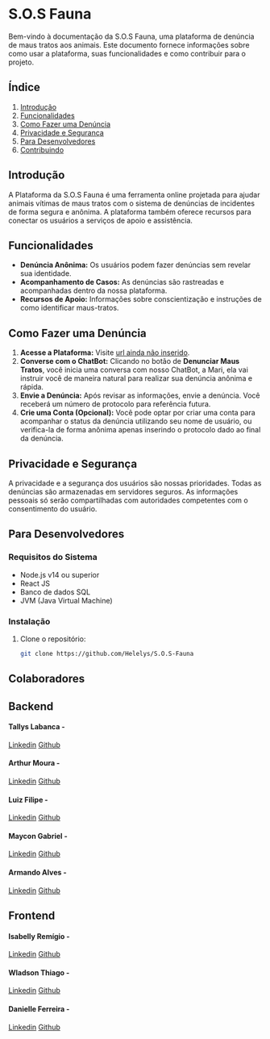# S.O.S Fauna

Bem-vindo à documentação da S.O.S Fauna, uma plataforma de denúncia de maus tratos aos animais. Este documento fornece informações sobre como usar a plataforma, suas funcionalidades e como contribuir para o projeto.

## Índice

1. [Introdução](#introdução)
2. [Funcionalidades](#funcionalidades)
3. [Como Fazer uma Denúncia](#como-fazer-uma-denúncia)
4. [Privacidade e Segurança](#privacidade-e-segurança)
5. [Para Desenvolvedores](#para-desenvolvedores)
6. [Contribuindo](#Colaboradores)

## Introdução

A Plataforma da S.O.S Fauna é uma ferramenta online projetada para ajudar animais vítimas de maus tratos com o sistema de denúncias de incidentes de forma segura e anônima. A plataforma também oferece recursos para conectar os usuários a serviços de apoio e assistência.

## Funcionalidades

- **Denúncia Anônima:** Os usuários podem fazer denúncias sem revelar sua identidade.
- **Acompanhamento de Casos:** As denúncias são rastreadas e acompanhadas dentro da nossa plataforma.
- **Recursos de Apoio:** Informações sobre conscientização e instruções de como identificar maus-tratos.

## Como Fazer uma Denúncia

1. **Acesse a Plataforma:** Visite [url ainda não inserido](https://www.google.com/).
2. **Converse com o ChatBot:** Clicando no botão de **Denunciar Maus Tratos**, você inicia uma conversa com nosso ChatBot, a Mari, ela vai instruir você de maneira natural para realizar sua denúncia anônima e rápida.
3. **Envie a Denúncia:** Após revisar as informações, envie a denúncia. Você receberá um número de protocolo para referência futura.
4. **Crie uma Conta (Opcional):** Você pode optar por criar uma conta para acompanhar o status da denúncia utilizando seu nome de usuário, ou verifica-la de forma anônima apenas inserindo o protocolo dado ao final da denúncia.

## Privacidade e Segurança

A privacidade e a segurança dos usuários são nossas prioridades. Todas as denúncias são armazenadas em servidores seguros. As informações pessoais só serão compartilhadas com autoridades competentes com o consentimento do usuário.

## Para Desenvolvedores

### Requisitos do Sistema

- Node.js v14 ou superior
- React JS
- Banco de dados SQL
- JVM (Java Virtual Machine)

### Instalação

1. Clone o repositório:
   ```bash
   git clone https://github.com/Helelys/S.O.S-Fauna

## Colaboradores

## Backend
#### Tallys Labanca - 
[Linkedin](https://www.linkedin.com/in/tallys-labanca/)
[Github](https://github.com/helelys)
#### Arthur Moura - 
[Linkedin](https://www.linkedin.com/in/arthur-moura-20462524b/)
[Github](https://github.com/ArthurMouraa)
#### Luiz Filipe - 
[Linkedin](https://www.linkedin.com/in/luiz-felipe-35265b1a8/)
[Github](https://github.com/fluizz00)
#### Maycon Gabriel - 
[Linkedin](https://www.linkedin.com/in/maycon-gabriel-388421214/)
[Github](https://github.com/May154)
#### Armando Alves - 
[Linkedin](https://www.linkedin.com/in/armando-alves-878356151/)
[Github](https://github.com/ArmandoMartins1)

## Frontend 
#### Isabelly Remígio - 
[Linkedin](https://www.linkedin.com/in/isabelly-remigio/)
[Github](https://github.com/isabelly-remigio)
#### Wladson Thiago - 
[Linkedin](https://www.linkedin.com/in/wladson-thiago-oliveira-5a78621a1/)
[Github](https://github.com/)
#### Danielle Ferreira - 
[Linkedin](https://www.linkedin.com/in/danielle-ferreirads/)
[Github](https://github.com/DanielleFS)
